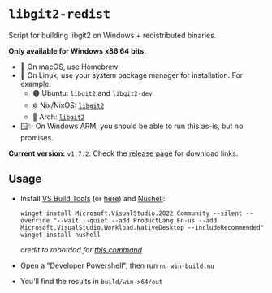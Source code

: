 # `libgit2-redist`

Script for building libgit2 on Windows + redistributed binaries.

**Only available for Windows x86 64 bits.**

- 🍎 On macOS, use Homebrew
- 🐧 On Linux, use your system package manager for installation. For example:
  - 🟠 Ubuntu: `libgit2` and `libgit2-dev`
  - ❄️ Nix/NixOS: [`libgit2`](https://search.nixos.org/packages?channel=23.11&show=libgit2&from=0&size=50&sort=relevance&type=packages&query=libgit2)
  - 🌉 Arch: [`libgit2`](https://archlinux.org/packages/extra/x86_64/libgit2/)
- 🪟✨ On Windows ARM, you should be able to run this as-is, but no promises.

**Current version:** `v1.7.2`. Check the [release page](https://github.com/utybo/libgit2-redist/releases) for download links.

## Usage

- Install [VS Build Tools](https://aka.ms/vs/17/release/vs_BuildTools.exe) (or [here](https://visualstudio.microsoft.com/downloads/)) and [Nushell](https://www.nushell.sh/):

  ```pwsh
  winget install Microsoft.VisualStudio.2022.Community --silent --override "--wait --quiet --add ProductLang En-us --add Microsoft.VisualStudio.Workload.NativeDesktop --includeRecommended"
  winget install nushell
  ```

  _credit to robotdad for [this command](https://gist.github.com/robotdad/83041ccfe1bea895ffa0739192771732)_

- Open a "Developer Powershell", then run `nu win-build.nu`

- You'll find the results in `build/win-x64/out`
